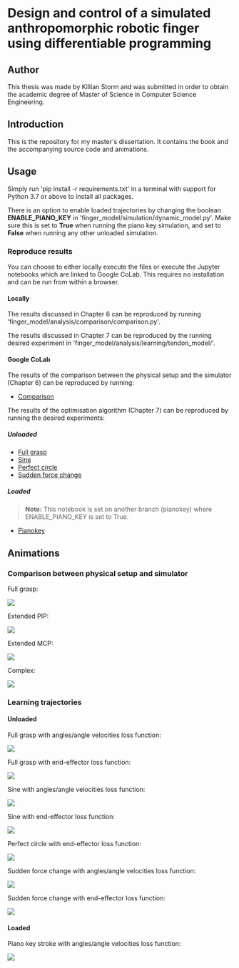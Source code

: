 # Design and control of a simulated anthropomorphic robotic finger using differentiable programming

## Author

This thesis was made by Killian Storm and was submitted in order to obtain the academic degree of Master of Science in Computer Science Engineering.

## Introduction

This is the repository for my master's dissertation. It contains the book and the accompanying source code and animations.

## Usage

Simply run 'pip install -r requirements.txt' in a terminal with support for Python 3.7 or above to install all packages.

There is an option to enable loaded trajectories by changing the boolean **ENABLE_PIANO_KEY** in 'finger_model/simulation/dynamic_model.py'. Make sure this is set to **True** when running the piano key simulation, and set to **False** when running any other unloaded simulation.

### Reproduce results

You can choose to either locally execute the files or execute the Jupyter notebooks which are linked to Google CoLab. This requires no installation and can be run from within a browser.

#### Locally

The results discussed in Chapter 6 can be reproduced by running 'finger_model/analysis/comparison/comparison.py'.

The results discussed in Chapter 7 can be reproduced by the running desired experiment in 'finger_model/analysis/learning/tendon_model/'.

#### Google CoLab
The results of the comparison between the physical setup and the simulator (Chapter 6) can be reproduced by running:
 - [Comparison](https://colab.research.google.com/github/killianstorm/simulated-anthropomorphic-finger/blob/master/finger_model/notebooks/comparison_physical_setup/comparison_physical_setup.ipynb)

The results of the optimisation algorithm (Chapter 7) can be reproduced by running the desired experiments:

##### Unloaded
 - [Full grasp](https://colab.research.google.com/github/killianstorm/simulated-anthropomorphic-finger/blob/master/finger_model/notebooks/unloaded/learning_grasp.ipynb)
 - [Sine](https://colab.research.google.com/github/killianstorm/simulated-anthropomorphic-finger/blob/master/finger_model/notebooks/unloaded/learning_sine.ipynb)
 - [Perfect circle](https://colab.research.google.com/github/killianstorm/simulated-anthropomorphic-finger/blob/master/finger_model/notebooks/unloaded/learning_circle.ipynb)
 - [Sudden force change](https://colab.research.google.com/github/killianstorm/simulated-anthropomorphic-finger/blob/master/finger_model/notebooks/unloaded/learning_suddenforcechange.ipynb)

##### Loaded
> **Note:** This notebook is set on another branch (pianokey) where ENABLE_PIANO_KEY is set to True.

 - [Pianokey](https://colab.research.google.com/github/killianstorm/simulated-anthropomorphic-finger/blob/pianokey/finger_model/notebooks/loaded/learning_pianokey.ipynb)

## Animations

### Comparison between physical setup and simulator

Full grasp:

![](animations/comparison/comparison_grasp.gif)

Extended PIP:

![](animations/comparison/comparison_extendedPIP.gif)

Extended MCP:

![](animations/comparison/comparison_extendedMCP.gif)

Complex:

![](animations/comparison/comparison_complex.gif)

### Learning trajectories

#### Unloaded

Full grasp with angles/angle velocities loss function:

![](animations/learning/unloaded/fullgrasp_angles_loss.gif)

Full grasp with end-effector loss function:

![](animations/learning/unloaded/fullgrasp_endeffector_loss.gif)

Sine with angles/angle velocities loss function:

![](animations/learning/unloaded/sine_angles_loss.gif)

Sine with end-effector loss function:

![](animations/learning/unloaded/sine_endeffector_loss.gif)

Perfect circle with end-effector loss function:

![](animations/learning/unloaded/perfectcircle_endeffector_loss.gif)

Sudden force change with angles/angle velocities loss function:

![](animations/learning/unloaded/suddenforcechange_angles_loss.gif)

Sudden force change with end-effector loss function:

![](animations/learning/unloaded/suddenforcechange_endeffector.gif)

#### Loaded

Piano key stroke with angles/angle velocities loss function:

![](animations/learning/loaded/keystroke_angles_loss.gif)


